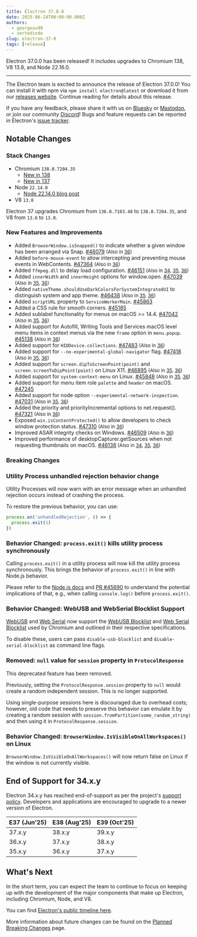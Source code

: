 ```yaml
---
title: Electron 37.0.0
date: 2025-06-24T00:00:00.000Z
authors:
  - georgexu99
  - vertedinde
slug: electron-37-0
tags: [release]
---
```


Electron 37.0.0 has been released! It includes upgrades to Chromium 138, V8 13.8, and Node 22.16.0.

---

The Electron team is excited to announce the release of Electron 37.0.0! You can install it with npm via `npm install electron@latest` or download it from our [releases website](https://releases.electronjs.org/release?channel=stable). Continue reading for details about this release.

If you have any feedback, please share it with us on [Bluesky](https://bsky.app/profile/electronjs.org) or [Mastodon](https://social.lfx.dev/@electronjs), or join our community [Discord](https://discord.com/invite/electronjs)! Bugs and feature requests can be reported in Electron's [issue tracker](https://github.com/electron/electron/issues).

## Notable Changes

### Stack Changes

- Chromium `138.0.7204.35`
  - [New in 138](https://developer.chrome.com/blog/new-in-chrome-138/)
  - [New in 137](https://developer.chrome.com/blog/new-in-chrome-137/)
- Node `22.14.0`
  - [Node 22.14.0 blog post](https://nodejs.org/en/blog/release/v22.16.0/)
- V8 `13.8`

Electron 37 upgrades Chromium from `136.0.7103.48` to `138.0.7204.35`, and V8 from `13.6` to `13.8`.

### New Features and Improvements

- Added `BrowserWindow.isSnapped()` to indicate whether a given window has been arranged via Snap. [#46079](https://github.com/electron/electron/pull/46079) <span style="font-size:small;">(Also in [36](https://github.com/electron/electron/pull/46226))</span>
- Added `before-mouse-event` to allow intercepting and preventing mouse events in WebContents. [#47364](https://github.com/electron/electron/pull/47364) <span style="font-size:small;">(Also in [36](https://github.com/electron/electron/pull/47365))</span>
- Added `ffmpeg.dll` to delay load configuration. [#46151](https://github.com/electron/electron/pull/46151) <span style="font-size:small;">(Also in [34](https://github.com/electron/electron/pull/46174), [35](https://github.com/electron/electron/pull/46172), [36](https://github.com/electron/electron/pull/46173))</span>
- Added `innerWidth` and `innerHeight` options for window.open. [#47039](https://github.com/electron/electron/pull/47039) <span style="font-size:small;">(Also in [35](https://github.com/electron/electron/pull/47045), [36](https://github.com/electron/electron/pull/47038))</span>
- Added `nativeTheme.shouldUseDarkColorsForSystemIntegratedUI` to distinguish system and app theme. [#46438](https://github.com/electron/electron/pull/46438) <span style="font-size:small;">(Also in [35](https://github.com/electron/electron/pull/46599), [36](https://github.com/electron/electron/pull/46598))</span>
- Added `scriptURL` property to `ServiceWorkerMain`. [#45863](https://github.com/electron/electron/pull/45863)
- Added a CSS rule for smooth corners. [#45185](https://github.com/electron/electron/pull/45185)
- Added sublabel functionality for menus on macOS >= 14.4. [#47042](https://github.com/electron/electron/pull/47042) <span style="font-size:small;">(Also in [35](https://github.com/electron/electron/pull/47041), [36](https://github.com/electron/electron/pull/47040))</span>
- Added support for Autofill, Writing Tools and Services macOS level menu items in context menus via the new `frame` option in `menu.popup`. [#45138](https://github.com/electron/electron/pull/45138) <span style="font-size:small;">(Also in [36](https://github.com/electron/electron/pull/46350))</span>
- Added support for `HIDDevice.collections`. [#47483](https://github.com/electron/electron/pull/47483) <span style="font-size:small;">(Also in [36](https://github.com/electron/electron/pull/47484))</span>
- Added support for `--no-experimental-global-navigator` flag. [#47418](https://github.com/electron/electron/pull/47418) <span style="font-size:small;">(Also in [35](https://github.com/electron/electron/pull/47416), [36](https://github.com/electron/electron/pull/47417))</span>
- Added support for `screen.dipToScreenPoint(point)` and `screen.screenToDipPoint(point)` on Linux X11. [#46895](https://github.com/electron/electron/pull/46895) <span style="font-size:small;">(Also in [35](https://github.com/electron/electron/pull/47124), [36](https://github.com/electron/electron/pull/47125))</span>
- Added support for `system-context-menu` on Linux. [#45848](https://github.com/electron/electron/pull/45848) <span style="font-size:small;">(Also in [35](https://github.com/electron/electron/pull/46977), [36](https://github.com/electron/electron/pull/46399))</span>
- Added support for menu item role `palette` and `header` on macOS. [#47245](https://github.com/electron/electron/pull/47245)
- Added support for node option `--experimental-network-inspection`. [#47031](https://github.com/electron/electron/pull/47031) <span style="font-size:small;">(Also in [35](https://github.com/electron/electron/pull/47029), [36](https://github.com/electron/electron/pull/47030))</span>
- Added the priority and priorityIncremental options to net.request(). [#47321](https://github.com/electron/electron/pull/47321) <span style="font-size:small;">(Also in [36](https://github.com/electron/electron/pull/47320))</span>
- Exposed `win.isContentProtected()` to allow developers to check window protection status. [#47310](https://github.com/electron/electron/pull/47310) <span style="font-size:small;">(Also in [36](https://github.com/electron/electron/pull/47311))</span>
- Improved ASAR integrity checks on Windows. [#46509](https://github.com/electron/electron/pull/46509) <span style="font-size:small;">(Also in [36](https://github.com/electron/electron/pull/46537))</span>
- Improved performance of desktopCapturer.getSources when not requesting thumbnails on macOS. [#46138](https://github.com/electron/electron/pull/46138) <span style="font-size:small;">(Also in [34](https://github.com/electron/electron/pull/46250), [35](https://github.com/electron/electron/pull/46249), [36](https://github.com/electron/electron/pull/46251))</span>

### Breaking Changes

### Utility Process unhandled rejection behavior change

Utility Processes will now warn with an error message when an unhandled
rejection occurs instead of crashing the process.

To restore the previous behavior, you can use:

```js
process.on('unhandledRejection', () => {
  process.exit(1)
})
```

### Behavior Changed: `process.exit()` kills utility process synchronously

Calling `process.exit()` in a utility process will now kill the utility process synchronously.
This brings the behavior of `process.exit()` in line with Node.js behavior.

Please refer to the
[Node.js docs](https://nodejs.org/docs/latest-v22.x/api/process.html#processexitcode) and
[PR #45690](https://github.com/electron/electron/pull/45690) to understand the potential
implications of that, e.g., when calling `console.log()` before `process.exit()`.

### Behavior Changed: WebUSB and WebSerial Blocklist Support

[WebUSB](https://developer.mozilla.org/en-US/docs/Web/API/WebUSB_API) and [Web Serial](https://developer.mozilla.org/en-US/docs/Web/API/Web_Serial_API) now support the [WebUSB Blocklist](https://wicg.github.io/webusb/#blocklist) and [Web Serial Blocklist](https://wicg.github.io/serial/#blocklist) used by Chromium and outlined in their respective specifications.

To disable these, users can pass `disable-usb-blocklist` and `disable-serial-blocklist` as command line flags.

### Removed: `null` value for `session` property in `ProtocolResponse`

This deprecated feature has been removed.

Previously, setting the `ProtocolResponse.session` property to `null`
would create a random independent session. This is no longer supported.

Using single-purpose sessions here is discouraged due to overhead costs;
however, old code that needs to preserve this behavior can emulate it by
creating a random session with `session.fromPartition(some_random_string)`
and then using it in `ProtocolResponse.session`.

### Behavior Changed: `BrowserWindow.IsVisibleOnAllWorkspaces()` on Linux

`BrowserWindow.IsVisibleOnAllWorkspaces()` will now return false on Linux if the
window is not currently visible.

## End of Support for 34.x.y

Electron 34.x.y has reached end-of-support as per the project's [support policy](https://www.electronjs.org/docs/latest/tutorial/electron-timelines#version-support-policy). Developers and applications are encouraged to upgrade to a newer version of Electron.

| E37 (Jun'25) | E38 (Aug'25) | E39 (Oct'25) |
| ------------ | ------------ | ------------ |
| 37.x.y       | 38.x.y       | 39.x.y       |
| 36.x.y       | 37.x.y       | 38.x.y       |
| 35.x.y       | 36.x.y       | 37.x.y       |

## What's Next

In the short term, you can expect the team to continue to focus on keeping up with the development of the major components that make up Electron, including Chromium, Node, and V8.

You can find [Electron's public timeline here](https://www.electronjs.org/docs/latest/tutorial/electron-timelines).

More information about future changes can be found on the [Planned Breaking Changes](https://github.com/electron/electron/blob/main/docs/breaking-changes.md) page.

